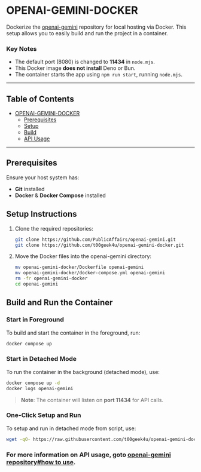# OPENAI-GEMINI-DOCKER

Dockerize the [openai-gemini](https://github.com/PublicAffairs/openai-gemini.git) repository for local hosting via Docker. This setup allows you to easily build and run the project in a container.

### Key Notes
- The default port (8080) is changed to **11434** in `node.mjs`.
- This Docker image **does not install** Deno or Bun.
- The container starts the app using `npm run start`, running `node.mjs`.

---

## Table of Contents

- [OPENAI-GEMINI-DOCKER](#openai-gemini-docker)
  - [Prerequisites](#prerequisites)
  - [Setup](#setup-instructions)
  - [Build](#build-and-run-the-container)
  - [API Usage](#for-more-information-on-api-usage-goto-openai-gemini-repositoryhow-to-use)
---

## Prerequisites

Ensure your host system has:
- **Git** installed
- **Docker** & **Docker Compose** installed

## Setup Instructions

1. Clone the required repositories:
   ```sh
   git clone https://github.com/PublicAffairs/openai-gemini.git
   git clone https://github.com/t00geek4u/openai-gemini-docker.git
   ```
2. Move the Docker files into the openai-gemini directory:
   ```sh
   mv openai-gemini-docker/Dockerfile openai-gemini
   mv openai-gemini-docker/docker-compose.yml openai-gemini
   rm -fr openai-gemini-docker
   cd openai-gemini
   ```

## Build and Run the Container

### Start in Foreground
To build and start the container in the foreground, run:
```sh
docker compose up
```

### Start in Detached Mode
To run the container in the background (detached mode), use:
```sh
docker compose up -d
docker logs openai-gemini
```
> **Note**: The container will listen on **port 11434** for API calls.

### One-Click Setup and Run
To setup and run in detached mode from script, use:
```sh
wget -qO- https://raw.githubusercontent.com/t00geek4u/openai-gemini-docker/main/setup_run.sh | bash
```


### For more information on API usage, goto [openai-gemini repository#how to use](https://github.com/PublicAffairs/openai-gemini/blob/main/readme.MD#how-to-use).


